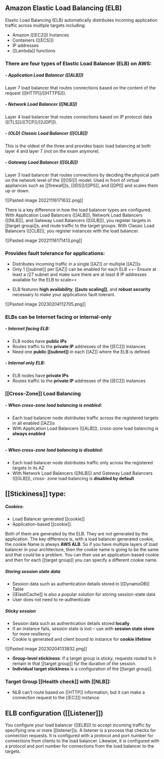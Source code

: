 ## Amazon Elastic Load Balancing (ELB)

Elastic Load Balancing (ELB) automatically distributes incoming application traffic across multiple targets including:

*   Amazon ([[EC2]]) Instances
*   Containers ([[ECS]])
*   IP addresses  
*   [[Lambda]] functions

### There are four types of Elastic Load Balancer (ELB) on AWS:

##### - Application Load Balancer ([[ALB]])
Layer 7 load balancer that routes connections based on the content of the request ([[HTTP]]/[[HTTPS]]).

##### - Network Load Balancer ([[NLB]])
Layer 4 load balancer that routes connections based on IP protocol data ([[TLS]]/[[TCP]]/[[UDP]]).

##### - (OLD) Classic Load Balancer ([[CLB]])
This is the oldest of the three and provides basic load balancing at both layer 4 and layer 7 (not on the exam anymore).

##### - Gateway Load Balancer ([[GLB]])
Layer 3 load balancer that routes connections by deciding the physical path on the network level of the  ([[OSI]]) model.
Used in front of virtual appliances such as [[firewall]]s, [[IDS]]/[[IPS]], and [[DPI]] and scales them up or down.

![[Pasted image 20221116171632.png]]

There is a key difference in how the load balancer types are configured. With Application Load Balancers ([[ALB]]), Network Load Balancers ([[NLB]]), and Gateway Load Balancers ([[GLB]]), you register targets in [[target group]]s, and route traffic to the target groups. With Classic Load Balancers ([[CLB]]), you register instances with the load balancer.

![[Pasted image 20221116171413.png]]

### Provides fault tolerance for applications:

-   Distributes incoming traffic in a single [[AZ]] or multiple [[AZ]]s
-   Only 1 [[subnet]] per [[AZ]] can be enabled for each ELB
==-   Ensure at least a /27 subnet and make sure there are at least 8 IP addresses available for the ELB to scale==
*   ELB features **high availability**, **[[auto scaling]]**, and **robust security** necessary to make your applications fault tolerant.

![[Pasted image 20230204112705.png]]

### ELBs can be Internet facing or internal-only

##### - Internet facing ELB:  
*   ELB nodes have **public IPs**
*   Routes traffic to the **private IP** addresses of the [[EC2]] instances
*   Need one **public [[subnet]]** in each [[AZ]] where the ELB is defined

##### - Internal only ELB:  
*   ELB nodes have **private IPs**  
*   Routes traffic to the **private IP** addresses of the [[EC2]] instances

### [[Cross-Zone]] Load Balancing

##### - When cross-zone load balancing is enabled:
*   Each load balancer node distributes traffic across the registered targets in all enabled [[AZ]]s
*   With Application Load Balancers ([[ALB]]), cross-zone load balancing is **always enabled**
* 
##### - When cross-zone load balancing is disabled:
-   Each load balancer node distributes traffic only across the registered targets in its AZ
-   With Network Load Balancers ([[NLB]]) and Gateway Load Balancers ([[GLB]]), cross- zone load balancing is **disabled by default**

## [[Stickiness]] type: 

##### Cookies:
*   Load Balancer generated [[cookie]]
*   Application-based [[cookie]].

Both of them are generated by the ELB. They are not generated by the application.
The key difference is, with a load balancer generated cookie, the cookie Name is always **AWS ALB**. So if you have multiple layers of load balancer in your architecture, then the cookie name is going to be the same and that could be a problem.
You can then use an application-based cookie and then for each [[target group]] you can specify a different cookie name.

##### Storing session state data
*  Session data such as authentication details stored in [[DynamoDB]] Table
*   [[ElastiCache]] is also a popular solution for storing session-state data
*   User does not need to re-authenticate

##### Sticky session
*   Session data such as authentication details stored **locally**
*   If an instance fails, session state is lost – use with **session state store** for more resiliency
*   Cookie is generated and client bound to instance for **cookie lifetime**

![[Pasted image 20230204133832.png]]

*   **Group-level stickiness**: If a target group is sticky, requests routed to it remain in that [[target group]] for the duration of the session. 
*   **Individual target stickiness** is a configuration of the [[target group]].

### Target Group [[Health check]] with [[NLB]]: 

*   NLB can't route based on [[HTTP]] information, but it can make a connection request to the [[EC2]] instance.

## ELB configuration ([[Listener]])

You configure your load balancer ([[ELB]]) to accept incoming traffic by specifying one or more [[listener]]s. A listener is a process that checks for connection requests. It is configured with a protocol and port number for connections from clients to the load balancer. Likewise, it is configured with a protocol and port number for connections from the load balancer to the targets.
 